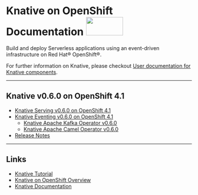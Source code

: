 
# Knative on OpenShift Documentation <img src="https://github.com/openshift-knative/docs/blob/master/images/knative-openshift-logo.png" width="100" height="50" />

Build and deploy Serverless applications using an event-driven infrastructure on Red Hat® OpenShift®.

For further information on Knative, please checkout [User documentation for Knative components](https://knative.dev/docs/).


--------------

## Knative v0.6.0 on OpenShift 4.1
* [Knative Serving v0.6.0 on OpenShift 4.1](versions/v060/knative-serving-v060-OCP-41.md)
* [Knative Eventing v0.6.0 on OpenShift 4.1](versions/v060/knative-eventing-v060-OCP-41.md)
  - [Knative Apache Kafka Operator v0.6.0](versions/v061/knative-eventing-v061-kafka-operator.md)
  - [Knative Apache Camel Operator v0.6.0](versions/v061/knative-eventing-v061-camel-operator.md)
* [Release Notes](versions/v060/rn-knative-v060-OCP-41.md)

--------------
## Links
* [Knative Tutorial](https://redhat-developer-demos.github.io/knative-tutorial)
* [Knative on OpenShift Overview](https://www.openshift.com/learn/topics/knative)
* [Knative Documentation](https://github.com/knative/docs)

